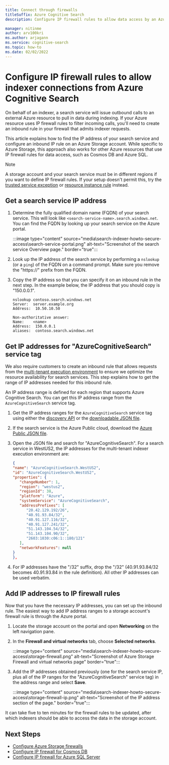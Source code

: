 ```yaml
---
title: Connect through firewalls
titleSuffix: Azure Cognitive Search
description: Configure IP firewall rules to allow data access by an Azure Cognitive Search indexer.

manager: nitinme
author: arv100kri
ms.author: arjagann
ms.service: cognitive-search
ms.topic: how-to
ms.date: 02/02/2022
---
```


# Configure IP firewall rules to allow indexer connections from Azure Cognitive Search

On behalf of an indexer, a search service will issue outbound calls to an external Azure resource to pull in data during indexing. If your Azure resource uses IP firewall rules to filter incoming calls, you'll need to create an inbound rule in your firewall that admits indexer requests.

This article explains how to find the IP address of your search service and configure an inbound IP rule on an Azure Storage account. While specific to Azure Storage, this approach also works for other Azure resources that use IP firewall rules for data access, such as Cosmos DB and Azure SQL.

> [!NOTE]
> A storage account and your search service must be in different regions if you want to define IP firewall rules. If your setup doesn't permit this, try the [trusted service exception](search-indexer-howto-access-trusted-service-exception.md) or [resource instance rule](../storage/common/storage-network-security.md#grant-access-from-azure-resource-instances-preview) instead.

## Get a search service IP address

1. Determine the fully qualified domain name (FQDN) of your search service. This will look like `<search-service-name>.search.windows.net`. You can find the FQDN by looking up your search service on the Azure portal.

   :::image type="content" source="media\search-indexer-howto-secure-access\search-service-portal.png" alt-text="Screenshot of the search service Overview page." border="true":::

1. Look up the IP address of the search service by performing a `nslookup` (or a `ping`) of the FQDN on a command prompt. Make sure you remove the "https://" prefix from the FQDN.

1. Copy the IP address so that you can specify it on an inbound rule in the next step. In the example below, the IP address that you should copy is "150.0.0.1".

   ```azurepowershell
   nslookup contoso.search.windows.net
   Server:  server.example.org
   Address:  10.50.10.50
    
   Non-authoritative answer:
   Name:    <name>
   Address:  150.0.0.1
   aliases:  contoso.search.windows.net
   ```

## Get IP addresses for "AzureCognitiveSearch" service tag

We also require customers to create an inbound rule that allows requests from the [multi-tenant execution environment](search-indexer-securing-resources.md#indexer-execution-environment) to ensure we optimize the resource availability for search services. This step explains how to get the range of IP addresses needed for this inbound rule.

An IP address range is defined for each region that supports Azure Cognitive Search. You can get this IP address range from the `AzureCognitiveSearch` service tag.

1. Get the IP address ranges for the `AzureCognitiveSearch` service tag using either the [discovery API](../virtual-network/service-tags-overview.md#use-the-service-tag-discovery-api) or the [downloadable JSON file](../virtual-network/service-tags-overview.md#discover-service-tags-by-using-downloadable-json-files).

1. If the search service is the Azure Public cloud, download the [Azure Public JSON file](https://www.microsoft.com/download/details.aspx?id=56519).

1. Open the JSON file and search for "AzureCognitiveSearch". For a search service in WestUS2, the IP addresses for the multi-tenant indexer execution environment are:

    ```json
    {
    "name": "AzureCognitiveSearch.WestUS2",
    "id": "AzureCognitiveSearch.WestUS2",
    "properties": {
       "changeNumber": 1,
       "region": "westus2",
       "regionId": 38,
       "platform": "Azure",
       "systemService": "AzureCognitiveSearch",
       "addressPrefixes": [
          "20.42.129.192/26",
          "40.91.93.84/32",
          "40.91.127.116/32",
          "40.91.127.241/32",
          "51.143.104.54/32",
          "51.143.104.90/32",
          "2603:1030:c06:1::180/121"
       ],
       "networkFeatures": null
    }
    },
    ```

1. For IP addresses have the "/32" suffix, drop the "/32" (40.91.93.84/32 becomes 40.91.93.84 in the rule definition). All other IP addresses can be used verbatim.

## Add IP addresses to IP firewall rules

Now that you have the necessary IP addresses, you can set up the inbound rule. The easiest way to add IP address ranges to a storage account's firewall rule is through the Azure portal. 

1. Locate the storage account on the portal and open **Networking** on the left navigation pane.

1. In the **Firewall and virtual networks** tab, choose **Selected networks**.

   :::image type="content" source="media\search-indexer-howto-secure-access\storage-firewall.png" alt-text="Screenshot of Azure Storage Firewall and virtual networks page" border="true":::

1. Add the IP addresses obtained previously (one for the search service IP, plus all of the IP ranges for the "AzureCognitiveSearch" service tag) in the address range and select **Save**.

   :::image type="content" source="media\search-indexer-howto-secure-access\storage-firewall-ip.png" alt-text="Screenshot of the IP address section of the page." border="true":::

It can take five to ten minutes for the firewall rules to be updated, after which indexers should be able to access the data in the storage account.

## Next Steps

- [Configure Azure Storage firewalls](../storage/common/storage-network-security.md)
- [Configure IP firewall for Cosmos DB](../cosmos-db/how-to-configure-firewall.md)
- [Configure IP firewall for Azure SQL Server](../azure-sql/database/firewall-configure.md)
